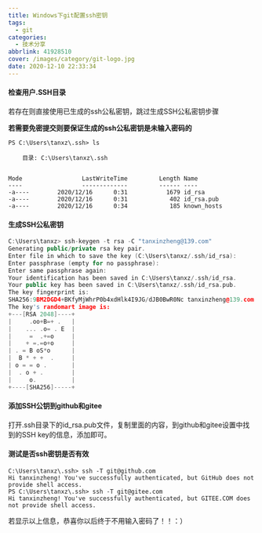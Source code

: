 ```yaml
---
title: Windows下git配置ssh密钥
tags:
  - git
categories:
  - 技术分享
abbrlink: 41928510
cover: /images/category/git-logo.jpg
date: 2020-12-10 22:33:34
---
```




#### 检查用户.SSH目录

若存在则直接使用已生成的ssh公私密钥，跳过生成SSH公私密钥步骤

**若需要免密提交则要保证生成的ssh公私密钥是未输入密码的**

```
PS C:\Users\tanxz\.ssh> ls

    目录: C:\Users\tanxz\.ssh


Mode                 LastWriteTime         Length Name
----                 -------------         ------ ----
-a----        2020/12/16      0:31           1679 id_rsa
-a----        2020/12/16      0:31            402 id_rsa.pub
-a----        2020/12/16      0:34            185 known_hosts
```

#### 生成SSH公私密钥

```c++
C:\Users\tanxz> ssh-keygen -t rsa -C "tanxinzheng@139.com"
Generating public/private rsa key pair.
Enter file in which to save the key (C:\Users\tanxz/.ssh/id_rsa):
Enter passphrase (empty for no passphrase):
Enter same passphrase again:
Your identification has been saved in C:\Users\tanxz/.ssh/id_rsa.
Your public key has been saved in C:\Users\tanxz/.ssh/id_rsa.pub.
The key fingerprint is:
SHA256:9BM2DGD4+BKfyMjWhrP0b4xdHlk4I9JG/dJB0BwR0Nc tanxinzheng@139.com
The key's randomart image is:
+---[RSA 2048]----+
|     .oo+B=+ .   |
|    ... .o= . E  |
|     =  .+=o     |
|    + =.=o+o     |
| . = B oS*o      |
|  B * + +  .     |
| o = = o .       |
|  . o + .        |
|     o.          |
+----[SHA256]-----+
```

#### 添加SSH公钥到github和gitee

打开.ssh目录下的id_rsa.pub文件，复制里面的内容，到github和gitee设置中找到的SSH key的信息，添加即可。

#### 测试是否ssh密钥是否有效

```
C:\Users\tanxz\.ssh> ssh -T git@github.com
Hi tanxinzheng! You've successfully authenticated, but GitHub does not provide shell access.
PS C:\Users\tanxz\.ssh> ssh -T git@gitee.com
Hi tanxinzheng! You've successfully authenticated, but GITEE.COM does not provide shell access.
```

若显示以上信息，恭喜你以后终于不用输入密码了！！：）

